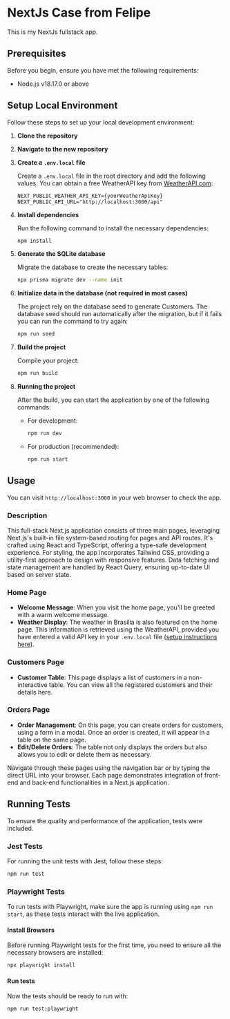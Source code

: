 # NextJs Case from Felipe

This is my NextJs fullstack app.

## Prerequisites

Before you begin, ensure you have met the following requirements:

- Node.js v18.17.0 or above

## Setup Local Environment

Follow these steps to set up your local development environment:

1. **Clone the repository**

2. **Navigate to the new repository**

3. **Create a `.env.local` file**

   Create a `.env.local` file in the root directory and add the following values. You can obtain a free WeatherAPI key from [WeatherAPI.com](https://www.weatherapi.com/):

   ```plaintext
   NEXT_PUBLIC_WEATHER_API_KEY={yourWeatherApiKey}
   NEXT_PUBLIC_API_URL="http://localhost:3000/api"
   ```

4. **Install dependencies**

   Run the following command to install the necessary dependencies:

   ```bash
   npm install
   ```

5. **Generate the SQLite database**

   Migrate the database to create the necessary tables:

   ```bash
   npx prisma migrate dev --name init
   ```

6. **Initialize data in the database (not required in most cases)**

   The project rely on the database seed to generate Customers. The database seed should run automatically after the migration, but if it fails you can run the command to try again:

   ```bash
   npm run seed
   ```

7. **Build the project**

   Compile your project:

   ```bash
   npm run build
   ```

8. **Running the project**

   After the build, you can start the application by one of the following commands:

   - For development:

     ```bash
     npm run dev
     ```

   - For production (recommended):

     ```bash
     npm run start
     ```

## Usage

You can visit `http://localhost:3000` in your web browser to check the app.

### Description

This full-stack Next.js application consists of three main pages, leveraging Next.js's built-in file system-based routing for pages and API routes. It's crafted using React and TypeScript, offering a type-safe development experience. For styling, the app incorporates Tailwind CSS, providing a utility-first approach to design with responsive features. Data fetching and state management are handled by React Query, ensuring up-to-date UI based on server state.

### Home Page

- **Welcome Message**: When you visit the home page, you'll be greeted with a warm welcome message.
- **Weather Display**: The weather in Brasília is also featured on the home page. This information is retrieved using the WeatherAPI, provided you have entered a valid API key in your `.env.local` file ([setup instructions here](#setup-local-environment)).

### Customers Page

- **Customer Table**: This page displays a list of customers in a non-interactive table. You can view all the registered customers and their details here.

### Orders Page

- **Order Management**: On this page, you can create orders for customers, using a form in a modal. Once an order is created, it will appear in a table on the same page.
- **Edit/Delete Orders**: The table not only displays the orders but also allows you to edit or delete them as necessary.

Navigate through these pages using the navigation bar or by typing the direct URL into your browser. Each page demonstrates integration of front-end and back-end functionalities in a Next.js application.

## Running Tests

To ensure the quality and performance of the application, tests were included.

### Jest Tests

For running the unit tests with Jest, follow these steps:

```bash
npm run test
```

### Playwright Tests

To run tests with Playwright, make sure the app is running using `npm run start`, as these tests interact with the live application.

#### Install Browsers

Before running Playwright tests for the first time, you need to ensure all the necessary browsers are installed:

```bash
npx playwright install
```

#### Run tests

Now the tests should be ready to run with:

```bash
npm run test:playwright
```
